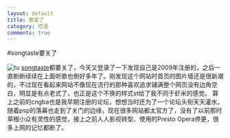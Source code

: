 ```yaml
---
layout: default
title: 都变了
category: 呓语
comments: true
---
```


#songtaste要关了

![tu](http://ww3.sinaimg.cn/bmiddle/6f08f82dgw1eu9ckrkhnij20u30hx0yl.jpg)
[songtaste](www.songtaste.com)都要关了，今天又登录了一下发现自己是2009年注册的，之后一直断断续续在上面听歌也倒好多年了。刚发现这个网站时首页的图片墙还是很新潮的，不过现在看起来网站不像现在流行的那种喜欢追求铺满整个网页没有边角空白，明显是有点老式了，也正是这个不换的样式st给了我不同于虾米的感觉。
算上之前的cngba也是我早期注册的论坛，想想当时还为了一个论坛头衔天天灌水，随着psp的落幕也走到了关门的边缘，现在很多网站都太官方了，没有了以前那时草根小众有灵性的感觉，接上之前人人影视转型、使用的Presto Opera停更，很多上网的记忆都断了。
